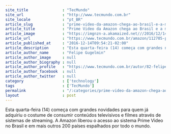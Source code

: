 ```yaml
---
site_title               : "TecMundo"
site_url                 : "http://www.tecmundo.com.br"
site_locale              : "pt_BR"
article_slug             : "prime-video-da-amazon-chega-ao-brasil-e-a-mais-de-200-outros-paises"
article_title            : "Prime Video da Amazon chega ao Brasil e a mais de 200 outros países"
article_image            : "https://imgnzn-a.akamaized.net///2016/12/14/14144601136189-t1200x480.jpg"
article_url              : "https://www.tecmundo.com.br/amazon/112705-prime-video-amazon-chega-brasil-200-outros-paises.htm"
article_published_at     : "2016-12-14T09:54:21-02:00"
article_description      : "Esta quarta-feira (14) começa com grandes novidades para quem já adquiriu o costume de consumir conteúdos televisivos e filmes através de sistemas de streaming. A Amazon liberou o acesso ao sistema Prime Video no Brasil e em mais outros 200 países espalhados por todo o mundo."
article_author_name      : "Felipe Gugelmin"
article_author_image     : null
article_author_biography : null
article_author_profile   : "https://www.tecmundo.com.br/autor/82-felipe-gugelmin/"
article_author_facebook  : null
article_author_twitter   : null
category                 : ['technology']
tags                     : ['TecMundo']
permalink                : "/:categories/prime-video-da-amazon-chega-ao-brasil-e-a-mais-de-200-outros-paises/"
layout                   : post
---
```


Esta quarta-feira (14) começa com grandes novidades para quem já adquiriu o costume de consumir conteúdos televisivos e filmes através de sistemas de streaming. A Amazon liberou o acesso ao sistema Prime Video no Brasil e em mais outros 200 países espalhados por todo o mundo.
